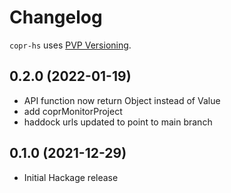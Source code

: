 # Changelog

`copr-hs` uses [PVP Versioning](https://pvp.haskell.org).

## 0.2.0 (2022-01-19)
- API function now return Object instead of Value
- add coprMonitorProject
- haddock urls updated to point to main branch

## 0.1.0 (2021-12-29)
- Initial Hackage release
